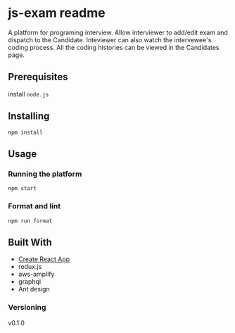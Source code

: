 # js-exam readme


A platform for programing interview. Allow interviewer to add/edit exam and dispatch to the Candidate. Inteviewer can also watch the intervewee's coding process. All the coding histories can be viewed in the Candidates page.



## Prerequisites

install `node.js`


## Installing

`npm install`


## Usage
### Running the platform

`npm start`

### Format and lint

`npm run format`



## Built With

- [Create React App](https://github.com/facebookincubator/create-react-app)
- redux.js
- aws-amplify
- graphql
- Ant design


### Versioning

v0.1.0